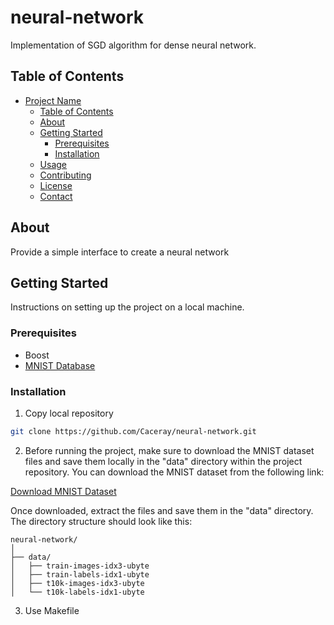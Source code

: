 # neural-network

Implementation of SGD algorithm for dense neural network.

## Table of Contents

- [Project Name](#project-name)
  - [Table of Contents](#table-of-contents)
  - [About](#about)
  - [Getting Started](#getting-started)
    - [Prerequisites](#prerequisites)
    - [Installation](#installation)
  - [Usage](#usage)
  - [Contributing](#contributing)
  - [License](#license)
  - [Contact](#contact)

## About

Provide a simple interface to create a neural network

## Getting Started

Instructions on setting up the project on a local machine.

### Prerequisites

- Boost
- [MNIST Database](http://yann.lecun.com/exdb/mnist/)

### Installation
1) Copy local repository
```bash
git clone https://github.com/Caceray/neural-network.git
```


2) Before running the project, make sure to download the MNIST dataset files and save them locally in the "data" directory within the project repository. You can download the MNIST dataset from the following link:

[Download MNIST Dataset](http://yann.lecun.com/exdb/mnist/)

Once downloaded, extract the files and save them in the "data" directory. The directory structure should look like this:
```
neural-network/
│
├── data/
│   ├── train-images-idx3-ubyte
│   ├── train-labels-idx1-ubyte
│   ├── t10k-images-idx3-ubyte
│   └── t10k-labels-idx1-ubyte
```

3) Use Makefile

